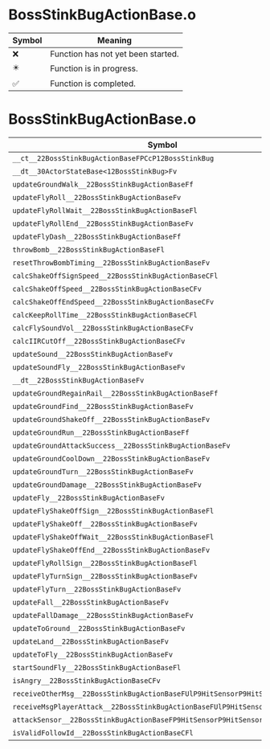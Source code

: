 # BossStinkBugActionBase.o
| Symbol | Meaning 
| ------------- | ------------- 
| :x: | Function has not yet been started. 
| :eight_pointed_black_star: | Function is in progress. 
| :white_check_mark: | Function is completed. 


# BossStinkBugActionBase.o
| Symbol | Decompiled? |
| ------------- | ------------- |
| `__ct__22BossStinkBugActionBaseFPCcP12BossStinkBug` | :x: |
| `__dt__30ActorStateBase<12BossStinkBug>Fv` | :x: |
| `updateGroundWalk__22BossStinkBugActionBaseFf` | :x: |
| `updateFlyRoll__22BossStinkBugActionBaseFv` | :x: |
| `updateFlyRollWait__22BossStinkBugActionBaseFl` | :x: |
| `updateFlyRollEnd__22BossStinkBugActionBaseFv` | :x: |
| `updateFlyDash__22BossStinkBugActionBaseFf` | :x: |
| `throwBomb__22BossStinkBugActionBaseFl` | :x: |
| `resetThrowBombTiming__22BossStinkBugActionBaseFv` | :x: |
| `calcShakeOffSignSpeed__22BossStinkBugActionBaseCFl` | :x: |
| `calcShakeOffSpeed__22BossStinkBugActionBaseCFv` | :x: |
| `calcShakeOffEndSpeed__22BossStinkBugActionBaseCFv` | :x: |
| `calcKeepRollTime__22BossStinkBugActionBaseCFl` | :x: |
| `calcFlySoundVol__22BossStinkBugActionBaseCFv` | :x: |
| `calcIIRCutOff__22BossStinkBugActionBaseCFv` | :x: |
| `updateSound__22BossStinkBugActionBaseFv` | :x: |
| `updateSoundFly__22BossStinkBugActionBaseFv` | :x: |
| `__dt__22BossStinkBugActionBaseFv` | :x: |
| `updateGroundRegainRail__22BossStinkBugActionBaseFf` | :x: |
| `updateGroundFind__22BossStinkBugActionBaseFv` | :x: |
| `updateGroundShakeOff__22BossStinkBugActionBaseFv` | :x: |
| `updateGroundRun__22BossStinkBugActionBaseFf` | :x: |
| `updateGroundAttackSuccess__22BossStinkBugActionBaseFv` | :x: |
| `updateGroundCoolDown__22BossStinkBugActionBaseFv` | :x: |
| `updateGroundTurn__22BossStinkBugActionBaseFv` | :x: |
| `updateGroundDamage__22BossStinkBugActionBaseFv` | :x: |
| `updateFly__22BossStinkBugActionBaseFv` | :x: |
| `updateFlyShakeOffSign__22BossStinkBugActionBaseFl` | :x: |
| `updateFlyShakeOff__22BossStinkBugActionBaseFv` | :x: |
| `updateFlyShakeOffWait__22BossStinkBugActionBaseFl` | :x: |
| `updateFlyShakeOffEnd__22BossStinkBugActionBaseFv` | :x: |
| `updateFlyRollSign__22BossStinkBugActionBaseFl` | :x: |
| `updateFlyTurnSign__22BossStinkBugActionBaseFv` | :x: |
| `updateFlyTurn__22BossStinkBugActionBaseFv` | :x: |
| `updateFall__22BossStinkBugActionBaseFv` | :x: |
| `updateFallDamage__22BossStinkBugActionBaseFv` | :x: |
| `updateToGround__22BossStinkBugActionBaseFv` | :x: |
| `updateLand__22BossStinkBugActionBaseFv` | :x: |
| `updateToFly__22BossStinkBugActionBaseFv` | :x: |
| `startSoundFly__22BossStinkBugActionBaseFl` | :x: |
| `isAngry__22BossStinkBugActionBaseCFv` | :x: |
| `receiveOtherMsg__22BossStinkBugActionBaseFUlP9HitSensorP9HitSensor` | :x: |
| `receiveMsgPlayerAttack__22BossStinkBugActionBaseFUlP9HitSensorP9HitSensor` | :x: |
| `attackSensor__22BossStinkBugActionBaseFP9HitSensorP9HitSensor` | :x: |
| `isValidFollowId__22BossStinkBugActionBaseCFl` | :x: |
